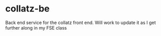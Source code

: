 # collatz-be
Back end service for the collatz front end. Will work to update it as I get further along in my FSE class

